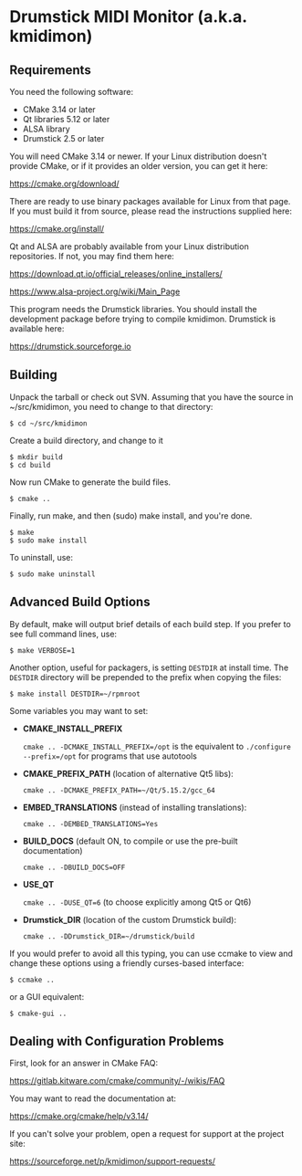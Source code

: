 # Drumstick MIDI Monitor (a.k.a. kmidimon)

## Requirements

You need the following software:

* CMake 3.14 or later
* Qt libraries 5.12 or later
* ALSA library
* Drumstick 2.5 or later

You will need CMake 3.14 or newer.  If your Linux distribution
doesn't provide CMake, or if it provides an older version, you can get
it here:

https://cmake.org/download/

There are ready to use binary packages available for Linux from
that page. If you must build it from source, please read the instructions
supplied here:

https://cmake.org/install/

Qt and ALSA are probably available from your Linux distribution repositories.
If not, you may find them here:

https://download.qt.io/official_releases/online_installers/

https://www.alsa-project.org/wiki/Main_Page

This program needs the Drumstick libraries. You should install the development
package before trying to compile kmidimon. Drumstick is available here:

https://drumstick.sourceforge.io

## Building

Unpack the tarball or check out SVN.  Assuming that you have the
source in ~/src/kmidimon, you need to change to that directory:

~~~
$ cd ~/src/kmidimon
~~~

Create a build directory, and change to it

~~~
$ mkdir build
$ cd build
~~~

Now run CMake to generate the build files.

~~~
$ cmake ..
~~~

Finally, run make, and then (sudo) make install, and you're done.

~~~
$ make
$ sudo make install
~~~

To uninstall, use:

~~~
$ sudo make uninstall
~~~

## Advanced Build Options

By default, make will output brief details of each build step.  If you
prefer to see full command lines, use:

~~~
$ make VERBOSE=1
~~~

Another option, useful for packagers, is setting `DESTDIR` at install
time. The `DESTDIR` directory will be prepended to the prefix when
copying the files:

~~~
$ make install DESTDIR=~/rpmroot
~~~

Some variables you may want to set:

* **CMAKE_INSTALL_PREFIX**

  `cmake .. -DCMAKE_INSTALL_PREFIX=/opt` is the equivalent to
  `./configure --prefix=/opt` for programs that use autotools
  
* **CMAKE_PREFIX_PATH** (location of alternative Qt5 libs):

  `cmake .. -DCMAKE_PREFIX_PATH=~/Qt/5.15.2/gcc_64`
  
* **EMBED_TRANSLATIONS** (instead of installing translations):

  `cmake .. -DEMBED_TRANSLATIONS=Yes`

* **BUILD_DOCS**  (default ON, to compile or use the pre-built documentation)

  `cmake .. -DBUILD_DOCS=OFF`

* **USE_QT**   

  `cmake .. -DUSE_QT=6` (to choose explicitly among Qt5 or Qt6)
  
* **Drumstick_DIR** (location of the custom Drumstick build):

  `cmake .. -DDrumstick_DIR=~/drumstick/build`

If you would prefer to avoid all this typing, you can use ccmake to
view and change these options using a friendly curses-based interface:

~~~
$ ccmake ..
~~~

or a GUI equivalent:

~~~
$ cmake-gui ..
~~~

## Dealing with Configuration Problems

First, look for an answer in CMake FAQ:

https://gitlab.kitware.com/cmake/community/-/wikis/FAQ

You may want to read the documentation at:

https://cmake.org/cmake/help/v3.14/

If you can't solve your problem, open a request for support at the project site:

https://sourceforge.net/p/kmidimon/support-requests/
